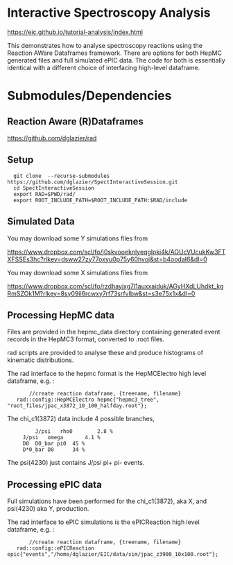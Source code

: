# Interactive Spectroscopy Analysis

https://eic.github.io/tutorial-analysis/index.html

This demonstrates how to analyse spectroscopy reactions using the
Reaction AWare Dataframes framework. There are options for both
HepMC generated files and full simulated ePIC data. The code for both
is essentially identical with a different choice of interfacing
high-level dataframe.

# Submodules/Dependencies

## Reaction Aware (R)Dataframes

https://github.com/dglazier/rad

## Setup

      git clone  --recurse-submodules  https://github.com/dglazier/SpectInteractiveSession.git
      cd SpectInteractiveSession
      export RAD=$PWD/rad/
      export ROOT_INCLUDE_PATH=$ROOT_INCLUDE_PATH:$RAD/include

## Simulated Data
You may download some Y simulations files from

https://www.dropbox.com/scl/fo/j0skvooeknlyeqglpki4k/AOUcVUcukKw3FTXFSSEs3hc?rlkey=dsww27zy77oxyu0p75y60hvoj&st=b4oodal6&dl=0

You may download some X simulations files from

https://www.dropbox.com/scl/fo/rzdhayjxg7l1auxxaiduk/AGyHXdLUhdkt_kgRmSZOk1M?rlkey=8sy09il6rcwxy7rf73srfvlbw&st=s3e75x1x&dl=0


## Processing HepMC data

Files are provided in the hepmc_data directory containing generated
event records in the HepMC3 format, converted to .root files.

rad scripts are provided to analyse these and produce histograms
of kinematic distributions.

The rad interface to the hepmc format is the HepMCElectro
high level dataframe, e.g. :

     	   //create reaction dataframe, {treename, filename}
   	   rad::config::HepMCElectro hepmc{"hepmc3_tree", "root_files/jpac_x3872_10_100_halfday.root"};
	   
The chi_c1(3872) data include 4 possible branches,

     		 J/psi   rho0	     2.8 %
		 J/psi   omega	     4.1 %
		 D0	 D0_bar	pi0  45 %
		 D*0_bar D0	     34 %

The psi(4230) just contains J/psi pi+ pi- events.


## Processing ePIC data

Full simulations have been performed for the chi_c1(3872), aka X, and psi(4230) aka Y, production.

The rad interface to ePIC simulations is the ePICReaction 
high level dataframe, e.g. :

     	   //create reaction dataframe, {treename, filename}
   	   rad::config::ePICReaction epic{"events","/home/dglazier/EIC/data/sim/jpac_z3900_10x100.root"};